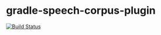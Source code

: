 # gradle-speech-corpus-plugin

[![Build Status](https://travis-ci.org/m2ci-msp/gradle-speech-corpus-plugin.svg?branch=master)](https://travis-ci.org/m2ci-msp/gradle-speech-corpus-plugin)

